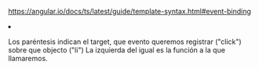 https://angular.io/docs/ts/latest/guide/template-syntax.html#event-binding

<li *ng-for="#hero of heroes" (click)="onSelect(hero)">

Los paréntesis indican el target, que evento queremos registrar ("click") sobre que objecto ("li")
La izquierda del igual es la función a la que llamaremos.
